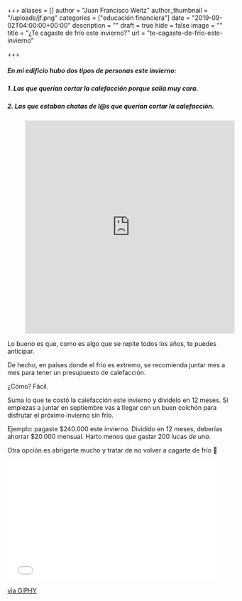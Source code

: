 +++
aliases = []
author = "Juan Francisco Weitz"
author_thumbnail = "/uploads/jf.png"
categories = ["educación financiera"]
date = "2019-09-02T04:00:00+00:00"
description = ""
draft = true
hide = false
image = ""
title = "¿Te cagaste de frío este invierno?"
url = "te-cagaste-de-frío-este-invierno"

+++
##### En mi edificio hubo dos tipos de personas este invierno:

##### 1. Las que querían cortar la calefacción porque salía muy cara.

##### 2. Las que estaban chatas de l@s que querían cortar la calefacción.

<div style=“text-align:center”>  
<figure>  
<iframe src="https://giphy.com/embed/DvyLQztQwmyAM" width="472" height="480" frameBorder="0" class="giphy-embed" allowFullScreen></iframe><p><a href="https://giphy.com/gifs/mrw-bathroom-nekkid-DvyLQztQwmyAM"></a></p>  
</figure>  
</div>

Lo bueno es que, como es algo que se repite todos los años, te puedes anticipar.

De hecho, en países donde el frío es extremo, se recomienda juntar mes a mes para tener un presupuesto de calefacción.

¿Cómo? Fácil.

Suma lo que te costó la calefacción este invierno y divídelo en 12 meses. Si empiezas a juntar en septiembre vas a llegar con un buen colchón para disfrutar el próximo invierno sin frío.

Ejemplo: pagaste $240.000 este invierno. Dividido en 12 meses, deberías ahorrar $20.000 mensual. Harto menos que gastar 200 lucas _de una_.

Otra opción es abrigarte mucho y tratar de no volver a cagarte de frío 🥶


<iframe src="[https://giphy.com/embed/FOL5mK0tXUmXe](https://giphy.com/embed/FOL5mK0tXUmXe "https://giphy.com/embed/FOL5mK0tXUmXe")" width="480" height="271" frameBorder="0" class="giphy-embed" allowFullScreen></iframe><p><a href="[https://giphy.com/gifs/puppy-burrito-dog-FOL5mK0tXUmXe](https://giphy.com/gifs/puppy-burrito-dog-FOL5mK0tXUmXe "https://giphy.com/gifs/puppy-burrito-dog-FOL5mK0tXUmXe")">via GIPHY</a></p>